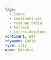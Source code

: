 ```yaml
---
tags:
  - lieux
  - continent-est
  - royaume:cadia
  - karskin
  - terres-desolees
continent: est
royaume: Cadia
type: city
name: karskin
---
```


